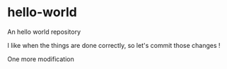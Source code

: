 # hello-world
An hello world repository

I like when the things are done correctly, so let's commit those changes !

One more modification